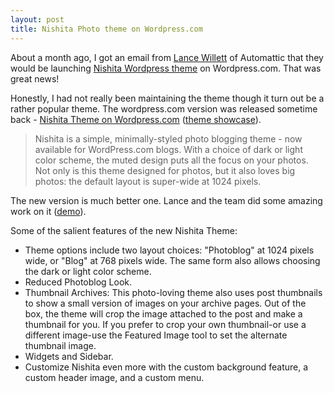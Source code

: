 ```yaml
---
layout: post
title: Nishita Photo theme on Wordpress.com
---
```


About a month ago, I got an email from <a href="http://simpledream.net/">Lance Willett</a> of Automattic that they would be launching <a href="/2006/nishita-photo-blog-theme/">Nishita Wordpress theme</a> on Wordpress.com. That was great news!

Honestly, I had not really been maintaining the theme though it turn out be a rather popular theme. The wordpress.com version was released sometime back - <a href="http://en.blog.wordpress.com/2011/09/14/new-theme-nishita/">Nishita Theme on Wordpress.com</a> (<a href="http://theme.wordpress.com/themes/nishita/">theme showcase</a>).

> Nishita is a simple, minimally-styled photo blogging theme - now available for WordPress.com blogs. With a choice of dark or light color scheme, the muted design puts all the focus on your photos. Not only is this theme designed for photos, but it also loves big photos: the default layout is super-wide at 1024 pixels.

The new version is much better one. Lance and the team did some amazing work on it (<a href="http://nishitademo.wordpress.com/">demo</a>).

Some of the salient features of the new Nishita Theme:

- Theme options include two layout choices: "Photoblog" at 1024 pixels wide, or "Blog" at 768 pixels wide. The same form also allows choosing the dark or light color scheme.
- Reduced Photoblog Look.
- Thumbnail Archives: This photo-loving theme also uses post thumbnails to show a small version of images on your archive pages. Out of the box, the theme will crop the image attached to the post and make a thumbnail for you. If you prefer to crop your own thumbnail-or use a different image-use the Featured Image tool to set the alternate thumbnail image.
- Widgets and Sidebar.
- Customize Nishita even more with the custom background feature, a custom header image, and a custom menu.
